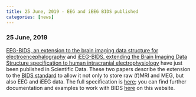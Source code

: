```yaml
---
title: 25 June, 2019 - EEG and iEEG BIDS published
categories: [news]
---
```


### 25 June, 2019

[EEG-BIDS, an extension to the brain imaging data structure for electroencephalography](https://www.nature.com/articles/s41597-019-0104-8) and [iEEG-BIDS, extending the Brain Imaging Data Structure specification to human intracranial electrophysiology](https://www.nature.com/articles/s41597-019-0105-7) have just been published in Scientific Data. These two papers describe the extension to the [BIDS standard](https://bids.neuroimaging.io) to allow it not only to store raw (f)MRI and MEG, but also EEG and iEEG data. The full specification is [here](https://bids-specification.readthedocs.io/en/stable/); you can find further documentation and examples to work with BIDS [here](/example/bids/) on this website.
